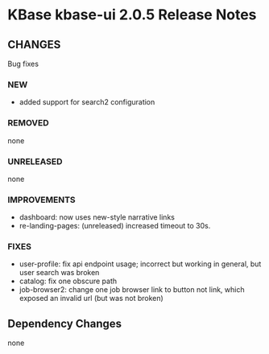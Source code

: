# KBase kbase-ui 2.0.5 Release Notes

## CHANGES

Bug fixes

### NEW

- added support for search2 configuration

### REMOVED

none

### UNRELEASED

none

### IMPROVEMENTS

- dashboard: now uses new-style narrative links
- re-landing-pages: (unreleased) increased timeout to 30s.

### FIXES

- user-profile: fix api endpoint usage; incorrect but working in general, but user search was broken
- catalog: fix one obscure path
- job-browser2: change one job browser link to button not link, which exposed an invalid url (but was not broken)

## Dependency Changes

none
